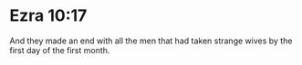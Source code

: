 # Ezra 10:17

And they made an end with all the men that had taken strange wives by the first day of the first month.